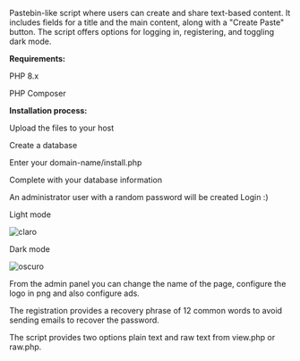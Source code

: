 Pastebin-like script where users can create and share text-based content. It includes fields for a title and the main content, along with a "Create Paste" button. The script offers options for logging in, registering, and toggling dark mode.

**Requirements:**

PHP 8.x

PHP Composer

**Installation process:**

Upload the files to your host

Create a database

Enter your domain-name/install.php

Complete with your database information

An administrator user with a random password will be created
Login :)

Light mode

![claro](https://github.com/user-attachments/assets/9bb80d93-019c-472c-896b-0f6f4d571211)


Dark mode

![oscuro](https://github.com/user-attachments/assets/6dfe55cb-ecdf-4e4f-8dc7-8da8f5eb38a5)


From the admin panel you can change the name of the page, configure the logo in png and also configure ads.

The registration provides a recovery phrase of 12 common words to avoid sending emails to recover the password.

The script provides two options plain text and raw text from view.php or raw.php.


